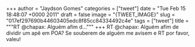 
+++
author = "Jaydson Gomes"
categories = ["tweet"]
date = "Tue Feb 15 18:48:07 +0000 2011"
draft = false
image = "{TWEET_IMAGE}"
slug = "017ef297690b44603405edc8f85cc84334492c4e"
tags = ["tweet"]
title = """RT @chapax: Alguém afim d..."""
+++
RT @chapax: Alguém afim de dividir um apê em POA? Se souberem de alguém me avisem e RT por favor, valeu!
